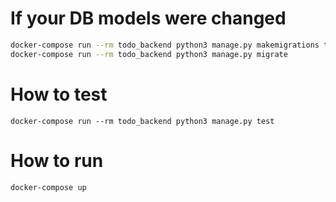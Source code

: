# If your DB models were changed

```bash
docker-compose run --rm todo_backend python3 manage.py makemigrations todolist
docker-compose run --rm todo_backend python3 manage.py migrate
```

# How to test

`docker-compose run --rm todo_backend python3 manage.py test`

# How to run

`docker-compose up`
